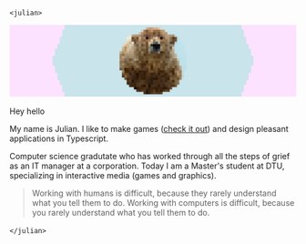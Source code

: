 `<julian>`

![banner](https://raw.githubusercontent.com/julzerinos/julzerinos/main/banner.png)

Hey hello

My name is Julian. I like to make  games ([check it out](https://julzerinos.itch.io/)) and design pleasant applications in Typescript.

Computer science gradutate who has worked through all the steps of grief as an IT manager at a corporation. Today I am a Master's student at DTU, specializing in interactive media (games and graphics).

> Working with humans is difficult, because they rarely understand what you tell them to do. 
> Working with computers is difficult, because you rarely understand what you tell them to do.

`</julian>`
